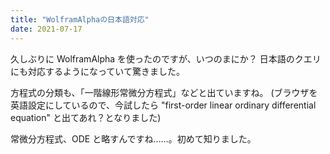 ```yaml
---
title: "WolframAlphaの日本語対応"
date: 2021-07-17
---
```


久しぶりに WolframAlpha を使ったのですが、いつのまにか？
日本語のクエリにも対応するようになっていて驚きました。

方程式の分類も、「一階線形常微分方程式」などと出ていますね。
(ブラウザを英語設定にしているので、今試したら
"first-order linear ordinary differential equation"
と出てあれ？となりました)

常微分方程式、ODE と略すんですね……。初めて知りました。
